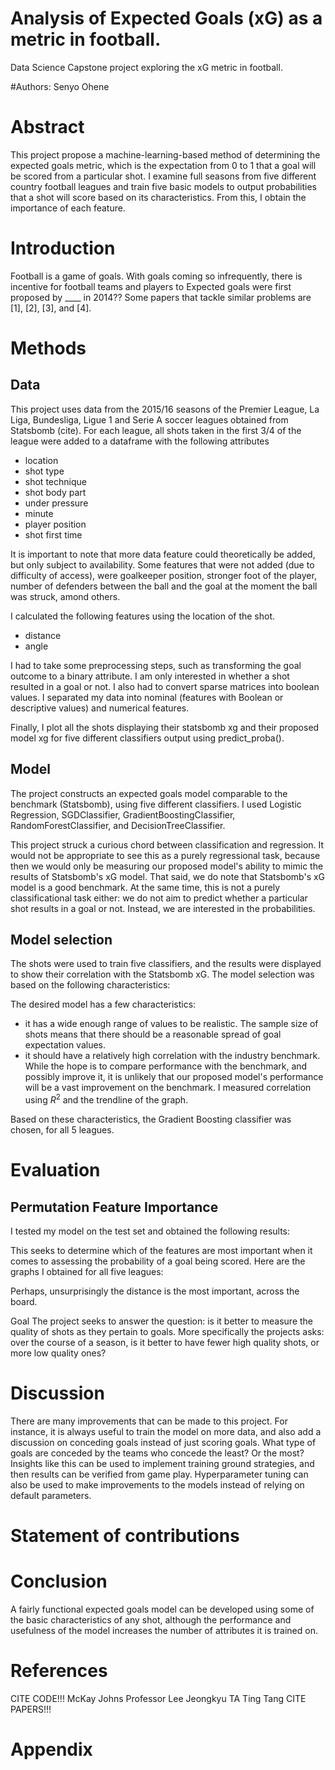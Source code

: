 # Analysis of Expected Goals (xG) as a metric in football.
Data Science Capstone project exploring the xG metric in football.

#Authors:
Senyo Ohene

# Abstract
This project propose a machine-learning-based method of determining the expected goals metric, which is the expectation from 0 to 1 that a goal will be scored from a particular shot. I examine full seasons from five different country football leagues and train five basic models to output probabilities that a shot will score based on its characteristics. From this, I obtain the importance of each feature.

# Introduction
Football is a game of goals. With goals coming so infrequently, there is incentive for football teams and players to 
Expected goals were first proposed by ____ in 2014?? 
Some papers that tackle similar problems are [1], [2], [3], and [4].

# Methods
## Data
This project uses data from the 2015/16 seasons of the Premier League, La Liga, Bundesliga, Ligue 1 and Serie A soccer leagues obtained from Statsbomb (cite). For each league, all shots taken in the first 3/4 of the league were added to a dataframe with the following attributes
- location
- shot type
- shot technique
- shot body part
- under pressure
- minute
- player position
- shot first time

It is important to note that more data feature could theoretically be added, but only subject to availability. Some features that were not added (due to difficulty of access), were goalkeeper position, stronger foot of the player, number of defenders between the ball and the goal at the moment the ball was struck, amond others.

I calculated the following features using the location of the shot.
- distance
- angle

I had to take some preprocessing steps, such as transforming the goal outcome to a binary attribute. I am only interested in whether a shot resulted in a goal or not. 
I also had to convert sparse matrices into boolean values.
I separated my data into nominal (features with Boolean or descriptive values) and numerical features.

Finally, I plot all the shots displaying their statsbomb xg and their proposed model xg for five different classifiers output using predict_proba().



## Model
The project constructs an expected goals model comparable to the benchmark (Statsbomb), using five different classifiers. I used Logistic Regression, SGDClassifier, GradientBoostingClassifier, RandomForestClassifier, and DecisionTreeClassifier.

This project struck a curious chord between classification and regression. It would not be appropriate to see this as a purely regressional task, because then we would only be measuring our proposed model's ability to mimic the results of Statsbomb's xG model. That said, we do note that Statsbomb's xG model is a good benchmark.
At the same time, this is not a purely classificational task either: we do not aim to predict whether a particular shot results in a goal or not.
Instead, we are interested in the probabilities.



## Model selection
The shots were used to train five classifiers, and the results were displayed to show their correlation with the Statsbomb xG. The model selection was based on the following characteristics:

The desired model has a few characteristics:
- it has a wide enough range of values to be realistic. The sample size of shots means that there should be a reasonable spread of goal expectation values.
- it should have a relatively high correlation with the industry benchmark. While the hope is to compare performance with the benchmark, and possibly improve it, it is unlikely that our proposed model's performance will be a vast improvement on the benchmark. I measured correlation using $R^2$ and the trendline of the graph.

Based on these characteristics, the Gradient Boosting classifier was chosen, for all 5 leagues.

# Evaluation
## Permutation Feature Importance
I tested my model on the test set and obtained the following results:

This seeks to determine which of the features are most important when it comes to assessing the probability of a goal being scored.
Here are the graphs I obtained for all five leagues:

Perhaps, unsurprisingly the distance is the most important, across the board.


Goal
The project seeks to answer the question: is it better to measure the quality of shots as they pertain to goals. More specifically the projects asks: over the course of a season, is it better to have fewer high quality shots, or more low quality ones?

# Discussion
There are many improvements that can be made to this project. For instance, it is always useful to train the model on more data, and also add a discussion on conceding goals instead of just scoring goals. What type of goals are conceded by the teams who concede the least? Or the most? Insights like this can be used to implement training ground strategies, and then results can be verified from game play.
Hyperparameter tuning can also be used to make improvements to the models instead of relying on default parameters.

# Statement of contributions

# Conclusion
A fairly functional expected goals model can be developed using some of the basic characteristics of any shot, although the performance and usefulness of the model increases the number of attributes it is trained on.

# References
CITE CODE!!!
McKay Johns
Professor Lee Jeongkyu
TA Ting Tang 
CITE PAPERS!!!
# Appendix